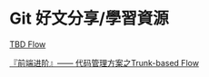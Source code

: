 # Git 好文分享/學習資源

[TBD Flow](https://blog.amowu.com/tbd-flow/)

[『前端进阶』—— 代码管理方案之Trunk-based Flow](https://juejin.cn/post/6977942781209608200?ref=amos-blog)